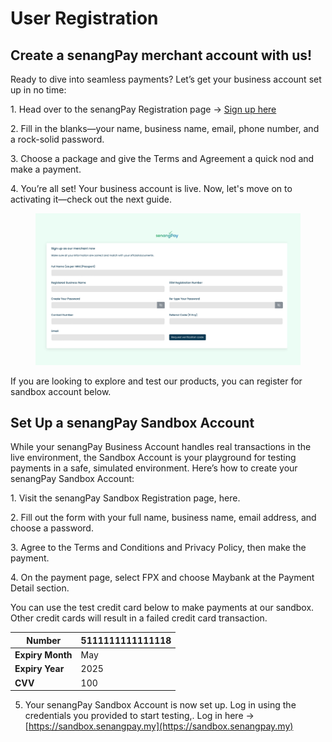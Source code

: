 # User Registration

## Create a senangPay merchant account with us!

Ready to dive into seamless payments? Let’s get your business account set up in no time:

1\. Head over to the senangPay Registration page -> [Sign up here ](https://senangpay.my/registration-guide/)

2\. Fill in the blanks—your name, business name, email, phone number, and a rock-solid password.

3\. Choose a package and give the Terms and Agreement a quick nod and make a payment.

4\. You’re all set! Your business account is live. Now, let's move on to activating it—check out the next guide.



<figure><img src="../.gitbook/assets/register-ui-01.jpg" alt=""><figcaption></figcaption></figure>

If you are looking to explore and test our products, you can register for sandbox account below.



## Set Up a senangPay Sandbox Account

While your senangPay Business Account handles real transactions in the live environment, the Sandbox Account is your playground for testing payments in a safe, simulated environment. Here’s how to create your senangPay Sandbox Account:

1\. Visit the senangPay Sandbox Registration page, here.

2\. Fill out the form with your full name, business name, email address, and choose a password.

3\. Agree to the Terms and Conditions and Privacy Policy, then make the payment.

4\. On the payment page, select FPX and choose Maybank at the Payment Detail section.



You can use the test credit card below to make payments at our sandbox. Other credit cards will result in a failed credit card transaction.

| Number           | 5111111111111118  |
| ---------------- | ----------------- |
| **Expiry Month** | May               |
| **Expiry Year**  | 2025              |
| **CVV**          | 100               |

5. Your senangPay Sandbox Account is now set up. Log in using the credentials you provided to start testing,. Log in here -> [https://sandbox.senangpay.my](https://sandbox.senangpay.my)



<figure><img src="../.gitbook/assets/Screenshot 2024-08-20 at 1.42.29 PM.png" alt=""><figcaption></figcaption></figure>
